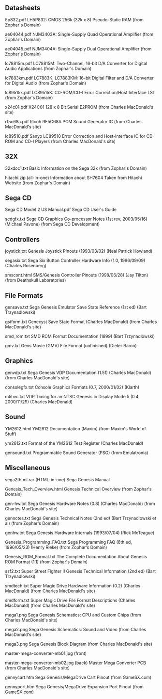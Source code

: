 Datasheets
-----------

5p832.pdf	LH5P832: CMOS 256k (32k x 8) Pseudo-Static RAM (from Zophar's Domain)

ae04044.pdf	NJM3403A: Single-Supply Quad Operational Amplifier (from Zophar's Domain)

ae04045.pdf	NJM3404A: Single-Supply Dual Operational Amplifier (from Zophar's Domain)

lc78815m.pdf	LC78815M: Two-Channel, 16-bit D/A Converter for Digital Audio Applications (from Zophar's Domain)

lc7883km.pdf	LC7883K, LC7883KM: 16-bit Digital Filter and D/A Converter for Digital Audio (from Zophar's Domain)

lc89515k.pdf	LC89515K: CD-ROM/CD-I Error Correction/Host Interface LSI (from Zophar's Domain)

x24c01.pdf	X24C01 128 x 8 Bit Serial E2PROM (from Charles MacDonald's site)

rf5c68a.pdf	Ricoh RF5C68A PCM Sound Generator IC (from Charles MacDonald's site)

lc89510.pdf	Sanyo LC89510 Error Correction and Host-Interface IC for CD-ROM and CD-I Players (from Charles MacDonald's site)

32X
---

32xdoc1.txt	Basic Information on the Sega 32x (from Zophar's Domain)

hitachi.zip (all-in-one)	Information about SH7604 Taken from Hitachi Website (from Zophar's Domain)

Sega CD
-------

Sega CD Model 2 US Manual.pdf	Sega CD User's Guide

scdgfx.txt	Sega CD Graphics Co-processor Notes (1st rev, 2003/05/16) (Michael Pavone) (from Sega CD Development)

Controllers
-----------

joystick.txt	Genesis Joystick Pinouts (1993/03/02) (Neal Patrick Howland)

segasix.txt	Sega Six Button Controller Hardware Info (1.0, 1996/09/09) (Charles Rosenberg)

smscont.html	SMS/Genesis Controller Pinouts (1998/06/28) (Jay Tilton) (from Deathskull Laboratories)

File Formats
-------------

gensave.txt	Sega Genesis Emulator Save State Reference (1st ed) (Bart Trzynadlowski)

gstform.txt	Genecyst Save State Format (Charles MacDonald) (from Charles MacDonald's site)

smd_rom.txt	SMD ROM Format Documentation (1999) (Bart Trzynadlowski)

gmv.txt	Gens Movie (GMV) File Format (unfinished) (Dieter Baron)

Graphics
--------

genvdp.txt	Sega Genesis VDP Documentation (1.5f) (Charles MacDonald) (from Charles MacDonald's site)

consolegfx.txt	Console Graphics Formats (0.7, 2000/01/02) (Klarth)

m5hvc.txt	VDP Timing for an NTSC Genesis in Display Mode 5 (0.4, 2000/11/29) (Charles MacDonald)

Sound
------

YM2612.html	YM2612 Documentation (Maxim) (from Maxim's World of Stuff)

ym2612.txt	Format of the YM2612 Test Register (Charles MacDonald)

gensound.txt	Programmable Sound Generator (PSG) (from Emulatronia)

Miscellaneous
--------------

sega2fhtml.rar (HTML-in-one)	Sega Genesis Manual

Genesis_Tech_Overview.html	Genesis Technical Overview (from Zophar's Domain)

gen-hw.txt	Sega Genesis Hardware Notes (0.8) (Charles MacDonald) (from Charles MacDonald's site)

gennotes.txt	Sega Genesis Technical Notes (2nd ed) (Bart Trzynadlowski et al) (from Zophar's Domain)

genhw.txt	Sega Genesis Hardware Internals (1993/07/04) (Rick McTeague)

Genesis_Programming_FAQ.txt	Sega Programming FAQ (6th ed, 1996/05/23) (Henry Rieke) (from Zophar's Domain)

Genesis_ROM_Format.txt	The Complete Documentation About Genesis ROM Format (1.1) (from Zophar's Domain)

ssf2.txt	Super Street Fighter II Genesis Technical Information (2nd ed) (Bart Trzynadlowski)

smdtech.txt	Super Magic Drive Hardware Information (0.2) (Charles MacDonald) (from Charles MacDonald's site)

smdform.txt	Super Magic Drive File Format Descriptions (Charles MacDonald) (from Charles MacDonald's site)

mega1.png	Sega Genesis Schematics: CPU and Custom Chips (from Charles MacDonald's site)

mega2.png	Sega Genesis Schematics: Sound and Video (from Charles MacDonald's site)

mega3.png	Sega Genesis Block Diagram (from Charles MacDonald's site)

master-mega-converter-mb01.jpg (front)

master-mega-converter-mb02.jpg (back)	Master Mega Converter PCB (from Charles MacDonald's site)

gennycart.htm	Sega Genesis/MegaDrive Cart Pinout (from GameSX.com)

gennyport.htm	Sega Genesis/MegaDrive Expansion Port Pinout (from GameSX.com)

